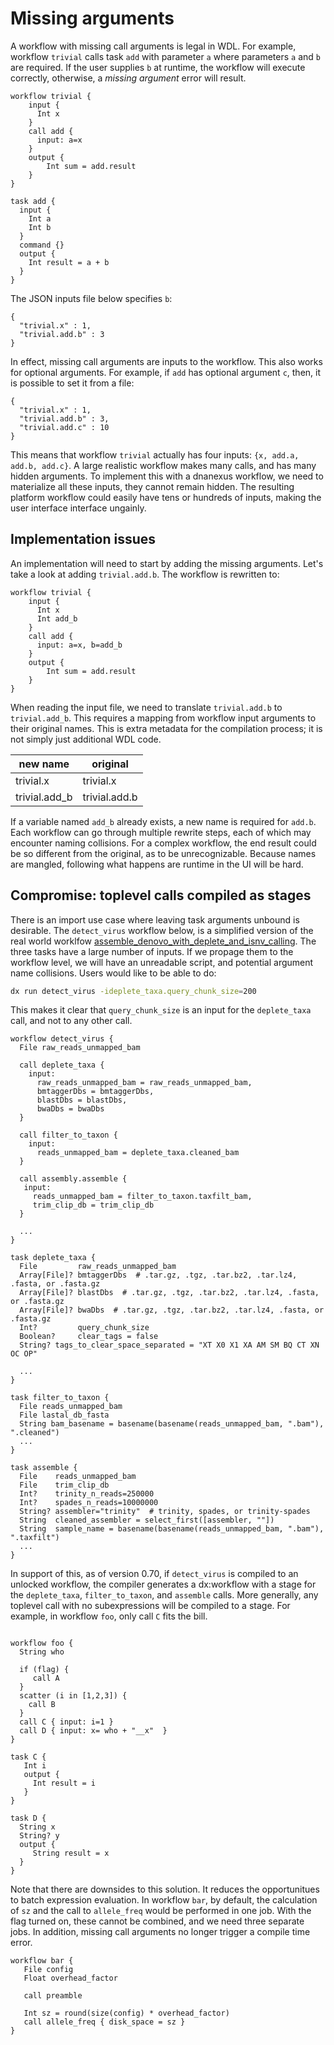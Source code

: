 # Missing arguments

A workflow with missing call arguments is legal in WDL. For example,
workflow `trivial` calls task `add` with parameter `a` where
parameters `a` and `b` are required. If the user supplies
`b` at runtime, the workflow will execute correctly, otherwise, a
*missing argument* error will result.

```wdl
workflow trivial {
    input {
      Int x
    }
    call add {
      input: a=x
    }
    output {
        Int sum = add.result
    }
}

task add {
  input {
    Int a
    Int b
  }
  command {}
  output {
    Int result = a + b
  }
}
```

The JSON inputs file below specifies `b`:
```
{
  "trivial.x" : 1,
  "trivial.add.b" : 3
}
```

In effect, missing call arguments are inputs to the workflow. This
also works for optional arguments. For example, if `add` has optional
argument `c`, then, it is possible to set it from a file:
```
{
  "trivial.x" : 1,
  "trivial.add.b" : 3,
  "trivial.add.c" : 10
}
```

This means that workflow `trivial` actually has four inputs: `{x,
add.a, add.b, add.c}`. A large realistic workflow makes many calls,
and has many hidden arguments. To implement this with a dnanexus
workflow, we need to materialize all these inputs, they cannot remain
hidden. The resulting platform workflow could easily have tens or
hundreds of inputs, making the user interface interface ungainly.

## Implementation issues

An implementation will need to start by adding the missing arguments. Let's
take a look at adding `trivial.add.b`. The workflow is rewritten to:

```wdl
workflow trivial {
    input {
      Int x
      Int add_b
    }
    call add {
      input: a=x, b=add_b
    }
    output {
        Int sum = add.result
    }
}
```

When reading the input file, we need to translate `trivial.add.b` to `trivial.add_b`. This requires
a mapping from workflow input arguments to their original names. This is extra
metadata for the compilation process; it is not simply just additional WDL code.

| new name | original |
| -------- | --------   |
| trivial.x | trivial.x  |
| trivial.add_b | trivial.add.b |

If a variable named `add_b` already exists, a new name is required for `add.b`.
Each workflow can go through multiple rewrite steps, each of which may encounter
naming collisions. For a complex workflow, the end result could be so different from
the original, as to be unrecognizable. Because names are mangled, following what
happens are runtime in the UI will be hard.


## Compromise: toplevel calls compiled as stages

There is an import use case where leaving task arguments unbound is
desirable. The `detect_virus` workflow below, is a simplified version
of the real world worklfow
[assemble_denovo_with_deplete_and_isnv_calling](https://github.com/broadinstitute/viral-ngs/blob/master/pipes/WDL/workflows/assemble_denovo_with_deplete_and_isnv_calling.wdl).
The three tasks have a large number of inputs. If we propage them to
the workflow level, we will have an unreadable script, and potential argument name collisions.
Users would like to be able to do:
```sh
dx run detect_virus -ideplete_taxa.query_chunk_size=200
```

This makes it clear that `query_chunk_size` is an input for the
`deplete_taxa` call, and not to any other call.


```wdl
workflow detect_virus {
  File raw_reads_unmapped_bam

  call deplete_taxa {
    input:
      raw_reads_unmapped_bam = raw_reads_unmapped_bam,
      bmtaggerDbs = bmtaggerDbs,
      blastDbs = blastDbs,
      bwaDbs = bwaDbs
  }

  call filter_to_taxon {
    input:
      reads_unmapped_bam = deplete_taxa.cleaned_bam
  }

  call assembly.assemble {
   input:
     reads_unmapped_bam = filter_to_taxon.taxfilt_bam,
     trim_clip_db = trim_clip_db
  }

  ...
}

task deplete_taxa {
  File         raw_reads_unmapped_bam
  Array[File]? bmtaggerDbs  # .tar.gz, .tgz, .tar.bz2, .tar.lz4, .fasta, or .fasta.gz
  Array[File]? blastDbs  # .tar.gz, .tgz, .tar.bz2, .tar.lz4, .fasta, or .fasta.gz
  Array[File]? bwaDbs  # .tar.gz, .tgz, .tar.bz2, .tar.lz4, .fasta, or .fasta.gz
  Int?         query_chunk_size
  Boolean?     clear_tags = false
  String? tags_to_clear_space_separated = "XT X0 X1 XA AM SM BQ CT XN OC OP"

  ...
}

task filter_to_taxon {
  File reads_unmapped_bam
  File lastal_db_fasta
  String bam_basename = basename(basename(reads_unmapped_bam, ".bam"), ".cleaned")
  ...
}

task assemble {
  File    reads_unmapped_bam
  File    trim_clip_db
  Int?    trinity_n_reads=250000
  Int?    spades_n_reads=10000000
  String? assembler="trinity"  # trinity, spades, or trinity-spades
  String  cleaned_assembler = select_first([assembler, ""])
  String  sample_name = basename(basename(reads_unmapped_bam, ".bam"), ".taxfilt")
  ...
}

```

In support of this, as of version 0.70, if `detect_virus` is compiled
to an unlocked workflow, the compiler generates a dx:workflow with a
stage for the `deplete_taxa`, `filter_to_taxon`, and `assemble`
calls. More generally, any toplevel call with no subexpressions will
be compiled to a stage. For example, in workflow `foo`, only call `C`
fits the bill.

```wdl

workflow foo {
  String who

  if (flag) {
     call A
  }
  scatter (i in [1,2,3]) {
    call B
  }
  call C { input: i=1 }
  call D { input: x= who + "__x"  }
}

task C {
   Int i
   output {
     Int result = i
   }
}

task D {
  String x
  String? y
  output {
     String result = x
  }
}
```

Note that there are downsides to this solution. It reduces the opportunitues to
batch expression evaluation. In workflow `bar`, by default, the
calculation of `sz` and the call to `allele_freq` would be performed
in one job. With the flag turned on, these cannot be combined, and we need three separate
jobs. In addition, missing call arguments no longer trigger a compile time error.

```wdl
workflow bar {
   File config
   Float overhead_factor

   call preamble

   Int sz = round(size(config) * overhead_factor)
   call allele_freq { disk_space = sz }
}
```
